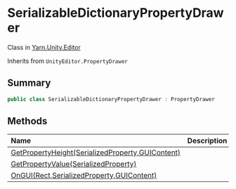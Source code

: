 # SerializableDictionaryPropertyDrawer

Class in [Yarn.Unity.Editor](/docs/api/csharp/yarn.unity.editor.md)

Inherits from `UnityEditor.PropertyDrawer`

## Summary



```csharp
public class SerializableDictionaryPropertyDrawer : PropertyDrawer
```

## Methods

|Name|Description|
|:---|:---|
|[GetPropertyHeight(SerializedProperty,GUIContent)](/docs/api/csharp/yarn.unity.editor.serializabledictionarypropertydrawer.getpropertyheight.md)||
|[GetPropertyValue(SerializedProperty)](/docs/api/csharp/yarn.unity.editor.serializabledictionarypropertydrawer.getpropertyvalue.md)||
|[OnGUI(Rect,SerializedProperty,GUIContent)](/docs/api/csharp/yarn.unity.editor.serializabledictionarypropertydrawer.ongui.md)||

